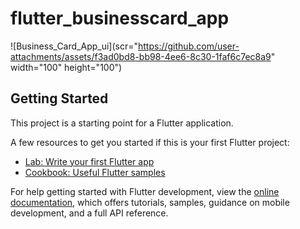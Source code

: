 # flutter_businesscard_app

![Business_Card_App_ui](scr="https://github.com/user-attachments/assets/f3ad0bd8-bb98-4ee6-8c30-1faf6c7ec8a9" width="100" height="100")

## Getting Started

This project is a starting point for a Flutter application.

A few resources to get you started if this is your first Flutter project:

- [Lab: Write your first Flutter app](https://docs.flutter.dev/get-started/codelab)
- [Cookbook: Useful Flutter samples](https://docs.flutter.dev/cookbook)

For help getting started with Flutter development, view the
[online documentation](https://docs.flutter.dev/), which offers tutorials,
samples, guidance on mobile development, and a full API reference.

